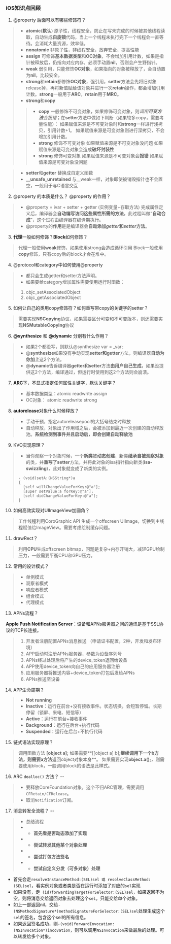 ### iOS知识点回顾

1. @property 后面可以有哪些修饰符？

> - **atomic**(**默认**) 原子性，线程安全，防止在写未完成的时候被其他线程读取，自动生成**自旋锁**代码，当上一个线程未执行完下一个线程会一直等待。会消耗大量资源，效率低。
> - **nonatomic** 非原子性，非线程安全，放弃安全，提高性能
> - **assign** 可修饰**基本数据类型**和**OC对象**，不会增加引用计数，如果是指针被释放后，仍指向对应内存，必须手动置**nil**，否则会产生野指针。
> - **weak** 弱引用，只能修饰**OC对象**，如果指向的对象被释放了，会自动置为**nil**，比较安全。
> - **strong**和**retain**都修饰**OC对象**，强引用，**setter**方法会先将旧对象release掉，再将新值赋给该对象并进行一次**retain**操作，都会增加引用计数。**strong**一般用于**ARC**，**retain**用于**MRC**。
> - **strong**和**copy** 
>> - **copy** 一般修饰不可变对象，如果修饰可变对象，则*调用**可变方法**会报错*；在**setter**方法中做如下判断（如果较多copy，需要考量性能）：
> 如果赋值来源是不可变对象时和**strong**一样进行浅拷贝，引用计数+1。
> 如果赋值来源是可变对象则进行深拷贝，不会增加引用计数。
>> - **strong** 修饰不可变对象
> 如果赋值来源是不可变对象没问题
> 如果赋值来源是可变对象会造成**破坏封装性**
>> - **strong** 修饰可变对象
> 如果赋值来源是不可变对象会**报错**
> 如果赋值来源是可变对象没问题

> - **setter**和**getter** 替换成自定义函数
> - **__unsafe_unretained** 与__weak一样，对象即使被销毁指针也不会置空，一般用于与C语言交互

2. @property 的本质是什么？ @property 的作用？
> - @property = ivar + setter + getter (实例变量+存取方法)
> 完成属性定义后，编译器会**自动编写访问这些属性所需的方法**，此过程叫做“**自动合成**”，这个过程由编译器在编译期执行。
> - @property的**作用**是是编译器会**自动添加*getter*和*setter*方法**。

3. **代理**一般如何修饰？**Block**如何修饰？
> 代理一般使用**weak**修饰，如果使用strong会造成循环引用
> Block一般使用**copy**修饰，只有copy后的block才会在堆中。

4. @protocol和category中如何使用@property

> - 都只会生成getter和setter方法声明。
> - 如果要给category增加属性需要使用运行时函数：
> 1. objc_setAssociatedObject
> 2. objc_getAssociatedObject

5. 如何让自己的类用copy修饰符？如何重写带copy的关键字的setter？
> 需要实现**NSCopying**协议，如果需要区分可变和不可变版本，则还需要实现**NSMutableCopying**协议

6. **@synthesize** 和 **@dynamic** 分别有什么作用？
> - 如果2个都没写，则默认@synthesize var = _var;
> - @**synthesize**如果没有手动实现**setter和getter**方法，则编译器**自动为你加上**这2个方法。
> - @**dynamic**告诉编译器**getter和setter**方法**由用户自己生成**，如果没提供这2个方法，编译通过，但运行时使用到这2个方法则会崩溃。

7. **ARC**下，不显式指定任何属性关键字，默认关键字？

> - 基本数据类型：atomic readwrite assign
> - OC对象：          atomic readwrite strong

8. **autorelease**对象什么时候释放？
> - 手动干预，指定autoreleasepool的大括号结束时释放
> - 自动释放，对象出了作用域之后，会被添加到最近一次创建的自动释放池。**系统检测到事件并且启动后，即会创建自动释放池**

9. KVO实现原理？
> - 当你观察一个对象时候，一个**新类**被**动态创建**，新类**继承自被观察对象**的类，并**重写了setter**方法，并将此对象的isa指针指向新类(**isa-swizzling**)，此对象就变成了新类的实例。
> ```
> - (void)setA:(NSString*)a
> {
>	[self willChangeValueForKey:@"a"];
>	[super setValue:a forKey:@"a"];
>	[self didChangeValueForKey:@"a"];
> }
> ```

10. 如何高效实现对UIImageView加圆角？
> 工作线程利用CoroGraphic API 生成一个offscreen UIImage，切换到主线程赋值给ImageView。需要考虑绘制缓存问题。

11. drawRect？
> 利用**CPU**生成offscreen bitmap，问题是复杂+内存开销大，减轻GPU绘制压力，一般需要平衡CPU和GPU压力。

12. 常用的设计模式？
> - 单例模式
> - 观察者模式
> - 响应者模式
> - 组合模式
> - 代理模式


13. APNs流程？

**Apple Push Notification Server**：设备和APNs服务器之间的通讯是基于SSL协议的TCP长连接。

> 1. 开发者注册配置APNs消息推送 （申请证书配置，2种，开发和发布环境）
> 2. APP启动时注册APNs服务器，参数为设备序列号
> 3. APNs经过处理后将产生的device_token返回给设备
> 4. APP使用device_token向自己的应用服务器注册
> 5. 应用服务器将推送内容+device_token打包后发给APNs
> 6. APNs推送至设备


14. APP生命周期？

>- **Not running**
>- **Inactive**：运行在前台+没有接收事件。状态切换，会短暂停留。长期停留（锁屏、来电、短信等）
>- **Active**：运行在前台+接收事件
>- **Background**：运行在后台+执行代码
>- **Suspended**：运行在后台+不执行代码

15. 链式语法实现原理？
> 调用函数方法 **[object a];** 
> 如果需要**[[object a] b];**继续调用下一个b方法，则需要a方法**返回object对象本身**。
> 如果需要实现**object.a();**，则需要使用block，一般调用block的语法是此样式。

16. ARC ```dealloc()``` 方法？
--
> - 要释放CoreFoundation对象，这个不归ARC管理，需要调用```CFRetain/CFRelease```。
> - 取消```Notification```订阅。

17. 消息转发全流程？
--
> - 总结流程
>  - - **首先看是否动态添加了实现**  
>  - - **尝试转发其他某个对象处理**
>  - - **尝试打包方法签名**
>  - - **尝试自定义分发（可多对象）处理**
- 首先会走``` resolveInstanceMethod:(SEL)sel 或 resolveClassMethod:(SEL)sel ```，看实例对象或者类是否在运行时添加了对应的```sel```实现
- 如果没有，走``` (id)forwardingTargetForSelector:(SEL)sel```，如果返回不为空，则将消息交给返回对象去处理这个```sel```。只能交给单个对象。
- 如上一部返回nil，交给``` -(NSMethodSignature*)methodSignatureForSelector:(SEL)sel ```处理生成这个```sel```的签名，包含这个sel的所有信息。
- 如果返回签名成功，则```-(void)forwardInvocation:(NSInvocation*)incovation```，则可以调用```NSInvocation```来做最后的处理。可以转发给多个对象。